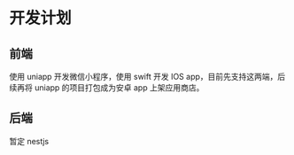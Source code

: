 # 开发计划

## 前端

使用 uniapp 开发微信小程序，使用 swift 开发 IOS app，目前先支持这两端，后续再将 uniapp 的项目打包成为安卓 app 上架应用商店。

## 后端

暂定 nestjs
